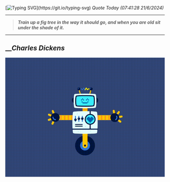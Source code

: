 [![Typing SVG](https://readme-typing-svg.herokuapp.com?font=Press+Start+2P&color=C2F784&size=35&width=900&height=100&lines=Hello+World%2C+I'm+Hung+!)](https://git.io/typing-svg) 
_Quote Today (07:41:28 21/6/2024)_
___
>**_Train up a fig tree in the way it should go, and when you are old sit under the shade of it._**
___

## __**_Charles Dickens_**

![RobotDance](src/assets/images/robot-dancing-dribble.gif?style=center)
